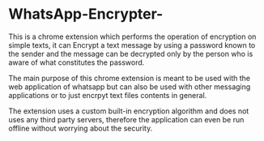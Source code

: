 # WhatsApp-Encrypter-

This is a chrome extension which performs the operation of encryption on simple texts, it can Encrypt a text message by using a password known to the sender and the message can be decrypted only by the person who is aware of what constitutes the password. 

The main purpose of this chrome extension is meant to be used with the web application of whatsapp but can also be used with other messaging applications or to just encrpyt text files contents in general. 

The extension uses a custom built-in encryption algorithm and does not uses any third party servers, therefore the application can even be run offline without worrying about the security. 

